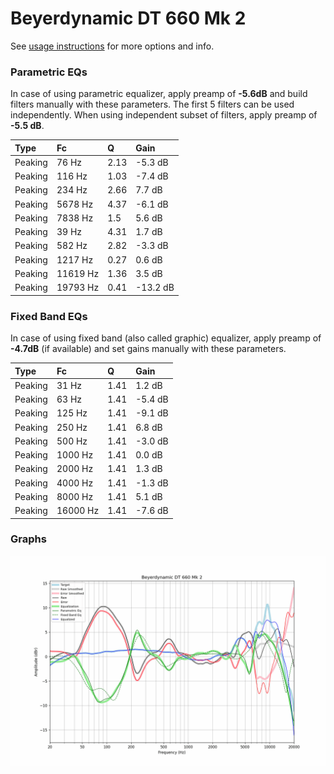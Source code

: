 # Beyerdynamic DT 660 Mk 2
See [usage instructions](https://github.com/jaakkopasanen/AutoEq#usage) for more options and info.

### Parametric EQs
In case of using parametric equalizer, apply preamp of **-5.6dB** and build filters manually
with these parameters. The first 5 filters can be used independently.
When using independent subset of filters, apply preamp of **-5.5 dB**.

| Type    | Fc       |    Q | Gain     |
|:--------|:---------|:-----|:---------|
| Peaking | 76 Hz    | 2.13 | -5.3 dB  |
| Peaking | 116 Hz   | 1.03 | -7.4 dB  |
| Peaking | 234 Hz   | 2.66 | 7.7 dB   |
| Peaking | 5678 Hz  | 4.37 | -6.1 dB  |
| Peaking | 7838 Hz  | 1.5  | 5.6 dB   |
| Peaking | 39 Hz    | 4.31 | 1.7 dB   |
| Peaking | 582 Hz   | 2.82 | -3.3 dB  |
| Peaking | 1217 Hz  | 0.27 | 0.6 dB   |
| Peaking | 11619 Hz | 1.36 | 3.5 dB   |
| Peaking | 19793 Hz | 0.41 | -13.2 dB |

### Fixed Band EQs
In case of using fixed band (also called graphic) equalizer, apply preamp of **-4.7dB**
(if available) and set gains manually with these parameters.

| Type    | Fc       |    Q | Gain    |
|:--------|:---------|:-----|:--------|
| Peaking | 31 Hz    | 1.41 | 1.2 dB  |
| Peaking | 63 Hz    | 1.41 | -5.4 dB |
| Peaking | 125 Hz   | 1.41 | -9.1 dB |
| Peaking | 250 Hz   | 1.41 | 6.8 dB  |
| Peaking | 500 Hz   | 1.41 | -3.0 dB |
| Peaking | 1000 Hz  | 1.41 | 0.0 dB  |
| Peaking | 2000 Hz  | 1.41 | 1.3 dB  |
| Peaking | 4000 Hz  | 1.41 | -1.3 dB |
| Peaking | 8000 Hz  | 1.41 | 5.1 dB  |
| Peaking | 16000 Hz | 1.41 | -7.6 dB |

### Graphs
![](./Beyerdynamic%20DT%20660%20Mk%202.png)